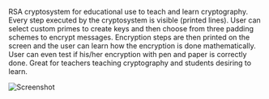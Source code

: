 RSA cryptosystem for educational use to teach and learn cryptography. Every step executed by the cryptosystem is visible (printed lines). User can select custom primes to create keys
and then choose from three padding schemes to encrypt messages. Encryption steps are then printed on the screen and the user can learn how the encryption is done mathematically. User can even test if his/her encryption with pen and paper is correctly done. Great for teachers teaching cryptography and students desiring to learn.

<img src='http://rsa-cryptosystem-education.googlecode.com/files/RSA_cryptosystem.png' alt='Screenshot' />